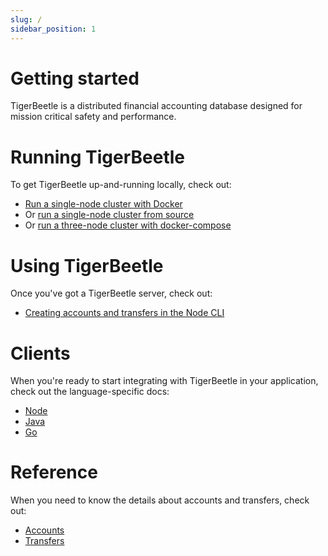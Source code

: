 ```yaml
---
slug: /
sidebar_position: 1
---
```


# Getting started

TigerBeetle is a distributed financial accounting database designed
for mission critical safety and performance.

# Running TigerBeetle

To get TigerBeetle up-and-running locally, check out:

* [Run a single-node cluster with Docker](/setup/with-docker)
* Or [run a single-node cluster from source](/setup/from-source)
* Or [run a three-node cluster with docker-compose](/setup/with-docker-compose)

# Using TigerBeetle

Once you've got a TigerBeetle server, check out:

* [Creating accounts and transfers in the Node CLI](/usage/node-cli)

# Clients

When you're ready to start integrating with TigerBeetle in your
application, check out the language-specific docs:

* [Node](/clients/node)
* [Java](/clients/java)
* [Go](/clients/go)

# Reference

When you need to know the details about accounts and transfers, check out:

* [Accounts](/reference/accounts)
* [Transfers](/reference/transfers)
